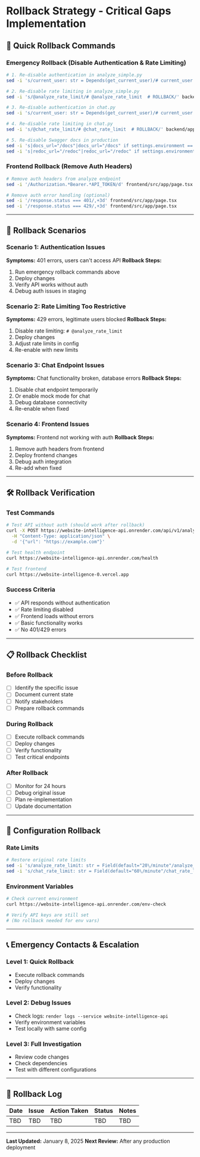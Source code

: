 # Rollback Strategy - Critical Gaps Implementation

## 🚨 Quick Rollback Commands

### **Emergency Rollback (Disable Authentication & Rate Limiting)**
```bash
# 1. Re-disable authentication in analyze_simple.py
sed -i 's/current_user: str = Depends(get_current_user)/# current_user: str = Depends(get_current_user)  # ROLLBACK/' backend/app/api/v1/analyze_simple.py

# 2. Re-disable rate limiting in analyze_simple.py  
sed -i 's/@analyze_rate_limit/# @analyze_rate_limit  # ROLLBACK/' backend/app/api/v1/analyze_simple.py

# 3. Re-disable authentication in chat.py
sed -i 's/current_user: str = Depends(get_current_user)/# current_user: str = Depends(get_current_user)  # ROLLBACK/' backend/app/api/v1/chat.py

# 4. Re-disable rate limiting in chat.py
sed -i 's/@chat_rate_limit/# @chat_rate_limit  # ROLLBACK/' backend/app/api/v1/chat.py

# 5. Re-disable Swagger docs in production
sed -i 's|docs_url="/docs"|docs_url="/docs" if settings.environment == "development" else None|' backend/app/main.py
sed -i 's|redoc_url="/redoc"|redoc_url="/redoc" if settings.environment == "development" else None|' backend/app/main.py
```

### **Frontend Rollback (Remove Auth Headers)**
```bash
# Remove auth headers from analyze endpoint
sed -i '/Authorization.*Bearer.*API_TOKEN/d' frontend/src/app/page.tsx

# Remove auth error handling (optional)
sed -i '/response.status === 401/,+3d' frontend/src/app/page.tsx
sed -i '/response.status === 429/,+3d' frontend/src/app/page.tsx
```

---

## 🔄 **Rollback Scenarios**

### **Scenario 1: Authentication Issues**
**Symptoms:** 401 errors, users can't access API
**Rollback Steps:**
1. Run emergency rollback commands above
2. Deploy changes
3. Verify API works without auth
4. Debug auth issues in staging

### **Scenario 2: Rate Limiting Too Restrictive**
**Symptoms:** 429 errors, legitimate users blocked
**Rollback Steps:**
1. Disable rate limiting: `# @analyze_rate_limit`
2. Deploy changes
3. Adjust rate limits in config
4. Re-enable with new limits

### **Scenario 3: Chat Endpoint Issues**
**Symptoms:** Chat functionality broken, database errors
**Rollback Steps:**
1. Disable chat endpoint temporarily
2. Or enable mock mode for chat
3. Debug database connectivity
4. Re-enable when fixed

### **Scenario 4: Frontend Issues**
**Symptoms:** Frontend not working with auth
**Rollback Steps:**
1. Remove auth headers from frontend
2. Deploy frontend changes
3. Debug auth integration
4. Re-add when fixed

---

## 🛠️ **Rollback Verification**

### **Test Commands**
```bash
# Test API without auth (should work after rollback)
curl -X POST https://website-intelligence-api.onrender.com/api/v1/analyze-simple \
  -H "Content-Type: application/json" \
  -d '{"url": "https://example.com"}'

# Test health endpoint
curl https://website-intelligence-api.onrender.com/health

# Test frontend
curl https://website-intelligence-0.vercel.app
```

### **Success Criteria**
- ✅ API responds without authentication
- ✅ Rate limiting disabled
- ✅ Frontend loads without errors
- ✅ Basic functionality works
- ✅ No 401/429 errors

---

## 📋 **Rollback Checklist**

### **Before Rollback**
- [ ] Identify the specific issue
- [ ] Document current state
- [ ] Notify stakeholders
- [ ] Prepare rollback commands

### **During Rollback**
- [ ] Execute rollback commands
- [ ] Deploy changes
- [ ] Verify functionality
- [ ] Test critical endpoints

### **After Rollback**
- [ ] Monitor for 24 hours
- [ ] Debug original issue
- [ ] Plan re-implementation
- [ ] Update documentation

---

## 🔧 **Configuration Rollback**

### **Rate Limits**
```bash
# Restore original rate limits
sed -i 's/analyze_rate_limit: str = Field(default="20\/minute"/analyze_rate_limit: str = Field(default="10\/minute"/' backend/app/core/config.py
sed -i 's/chat_rate_limit: str = Field(default="60\/minute"/chat_rate_limit: str = Field(default="30\/minute"/' backend/app/core/config.py
```

### **Environment Variables**
```bash
# Check current environment
curl https://website-intelligence-api.onrender.com/env-check

# Verify API keys are still set
# (No rollback needed for env vars)
```

---

## 📞 **Emergency Contacts & Escalation**

### **Level 1: Quick Rollback**
- Execute rollback commands
- Deploy changes
- Verify functionality

### **Level 2: Debug Issues**
- Check logs: `render logs --service website-intelligence-api`
- Verify environment variables
- Test locally with same config

### **Level 3: Full Investigation**
- Review code changes
- Check dependencies
- Test with different configurations

---

## 📝 **Rollback Log**

| Date | Issue | Action Taken | Status | Notes |
|------|-------|--------------|--------|-------|
| TBD | TBD | TBD | TBD | TBD |

---

**Last Updated:** January 8, 2025
**Next Review:** After any production deployment
